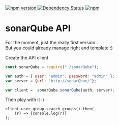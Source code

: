 [![npm version](https://badge.fury.io/js/sonarqube-api.svg)](https://badge.fury.io/js/sonarqube-api) [![Dependency Status](https://david-dm.org/seb0uil/sonarqube-api.svg)](https://david-dm.org/seb0uil/sonarqube-api) [![npm](https://img.shields.io/npm/dm/sonarqube-api.svg?maxAge=2592000)](https://www.npmjs.com/package/sonarqube-api)

# sonarQube API  

For the moment, just the really first version..  
But you could already manage right and template :) 

Create the API client
```javascript
const sonarQube = require("./sonarQube");

var auth = { user: "admin", password: "admin" };
var server = {url: "http://sonarQbue/"};

var client =  sonarQube.sonarQube(auth, server);
```   

Then play with it :)
```
client.user_group.search_groups().then(
    (r) => {console.log(r)}
);
```